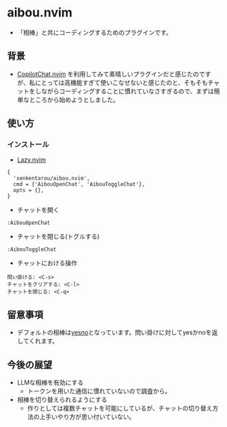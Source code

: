 # aibou.nvim
* 「相棒」と共にコーディングするためのプラグインです。

## 背景
* [CopilotChat.nvim](https://github.com/CopilotC-Nvim/CopilotChat.nvim) を利用してみて素晴しいプラグインだと感じたのですが、私にとっては高機能すぎて使いこなせないと感じたのと、そもそもチャットをしながらコーディングすることに慣れていなさすぎるので、まずは簡単なところから始めようとしました。

## 使い方
### インストール
* [Lazy.nvim](https://github.com/folke/lazy.nvim)
```
{
  'senkentarou/aibou.nvim',
  cmd = {'AibouOpenChat', 'AibouToggleChat'},
  opts = {},
}

```
* チャットを開く
```
:AibouOpenChat
```
* チャットを閉じる(トグルする)
```
:AibouToggleChat
```
* チャットにおける操作
```
問い掛ける: <C-s>
チャットをクリアする: <C-l>
チャットを閉じる: <C-q>
```

## 留意事項
* デフォルトの相棒は[yesno](https://yesno.wtf/)となっています。問い掛けに対してyesかnoを返してくれます。

## 今後の展望
* LLMな相棒を有効にする
  * トークンを用いた通信に慣れていないので調査から。
* 相棒を切り替えられるようにする
  * 作りとしては複数チャットを可能にしているが、チャットの切り替え方法の上手いやり方が思い付いていない。
